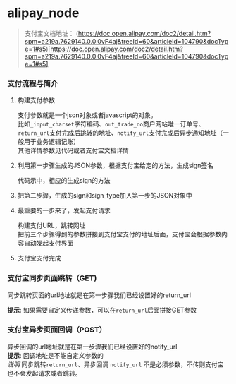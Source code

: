 # alipay_node

> 支付宝文档地址： (https://doc.open.alipay.com/doc2/detail.htm?spm=a219a.7629140.0.0.0vF4aj&treeId=60&articleId=104790&docType=1#s5)[https://doc.open.alipay.com/doc2/detail.htm?spm=a219a.7629140.0.0.0vF4aj&treeId=60&articleId=104790&docType=1#s5]

### 支付流程与简介

1. 构建支付参数

    支付参数就是一个json对象或者javascript的对象。  
    比如`_input_charset`字符编码、`out_trade_no`商户网站唯一订单号、`return_url`支付完成后跳转的地址、`notify_url`支付完成后异步通知地址（一般用于业务逻辑记账）  
    其他详情参数见代码或者支付宝文档详情

1. 利用第一步骤生成的JSON参数，根据支付宝给定的方法，生成sign签名

    代码示中，相应的生成sign的方法

1. 把第二步骤，生成的sign和sign_type加入第一步的JSON对象中

1. 最重要的一步来了，发起支付请求

    构建支付URL，跳转网址  
    把前三个步骤得到的参数拼接到支付宝支付的地址后面，支付宝会根据参数内容自动发起支付界面

1. 支付宝支付完成

### 支付宝同步页面跳转（GET)

同步跳转页面的url地址就是在第一步骤我们已经设置好的return_url

**提示**: 如果需要自定义传递参数，可以在`return_url`后面拼接GET参数

### 支付宝异步页面回调（POST）

异步回调的url地址就是在第一步骤我们已经设置好的notify_url  
**提示**: 回调地址是不能自定义参数的  
*说明*
同步跳转`return_url`、异步回调 `notify_url` 不是必须参数，不传则支付宝也不会发起请求或者跳转。
